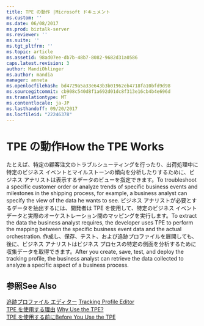 ```yaml
---
title: TPE の動作 |Microsoft ドキュメント
ms.custom: ''
ms.date: 06/08/2017
ms.prod: biztalk-server
ms.reviewer: ''
ms.suite: ''
ms.tgt_pltfrm: ''
ms.topic: article
ms.assetid: 98ad07ee-db7b-48b7-8082-9682d31a0586
caps.latest.revision: 3
author: MandiOhlinger
ms.author: mandia
manager: anneta
ms.openlocfilehash: bd4729a5a33e643b3b01962eb4718fa10bfd9d98
ms.sourcegitcommit: cb908c540d8f1a692d01dc8f313e16cb4b4e696d
ms.translationtype: MT
ms.contentlocale: ja-JP
ms.lasthandoff: 09/20/2017
ms.locfileid: "22246378"
---
```

# <a name="how-the-tpe-works"></a><span data-ttu-id="d988b-102">TPE の動作</span><span class="sxs-lookup"><span data-stu-id="d988b-102">How the TPE Works</span></span>
<span data-ttu-id="d988b-103">たとえば、特定の顧客注文のトラブルシューティングを行ったり、出荷処理中に特定のビジネス イベントとマイルストーンの傾向を分析したりするために、ビジネス アナリストは表示するデータのビューを指定できます。</span><span class="sxs-lookup"><span data-stu-id="d988b-103">To troubleshoot a specific customer order or analyze trends of specific business events and milestones in the shipping process, for example, a business analyst can specify the view of the data he wants to see.</span></span> <span data-ttu-id="d988b-104">ビジネス アナリストが必要とするデータを抽出するには、開発者は TPE を使用して、特定のビジネス イベント データと実際のオーケストレーション間のマッピングを実行します。</span><span class="sxs-lookup"><span data-stu-id="d988b-104">To extract the data the business analyst requires, the developer uses TPE to perform the mapping between the specific business event data and the actual orchestration.</span></span> <span data-ttu-id="d988b-105">作成し、保存、テスト、および追跡プロファイルを展開しても、後に、ビジネス アナリストはビジネス プロセスの特定の側面を分析するために収集データを取得できます。</span><span class="sxs-lookup"><span data-stu-id="d988b-105">After you create, save, test, and deploy the tracking profile, the business analyst can retrieve the data collected to analyze a specific aspect of a business process.</span></span>  
  
## <a name="see-also"></a><span data-ttu-id="d988b-106">参照</span><span class="sxs-lookup"><span data-stu-id="d988b-106">See Also</span></span>  
 <span data-ttu-id="d988b-107">[追跡プロファイル エディター](../core/tracking-profile-editor.md) </span><span class="sxs-lookup"><span data-stu-id="d988b-107">[Tracking Profile Editor](../core/tracking-profile-editor.md) </span></span>  
 <span data-ttu-id="d988b-108">[TPE を使用する理由](../core/why-use-the-tpe.md) </span><span class="sxs-lookup"><span data-stu-id="d988b-108">[Why Use the TPE?](../core/why-use-the-tpe.md) </span></span>  
 [<span data-ttu-id="d988b-109">TPE を使用する前に</span><span class="sxs-lookup"><span data-stu-id="d988b-109">Before You Use the TPE</span></span>](../core/before-you-use-the-tpe.md)